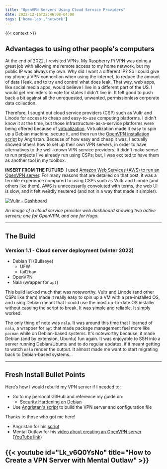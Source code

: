 ```yaml
---
title: "OpenVPN Servers Using Cloud Service Providers"
date: 2022-12-16T22:46:08-04:00
tags: ['home-lab','network']
---
```


{{< context >}}

## Advantages to using other people's computers

At the end of 2022, I revisited VPNs. My Raspberry Pi VPN was doing a great job with allowing me remote access to my home network, but my public IP was always my own. Why did I want a different IP? So I could give my phone a VPN connection when using the internet, to reduce the amount of data I leak, and to try and control what does leak. That way, web apps, like social media apps, would believe I live in a different part of the US. I would get reminders to vote for states I didn't live in. It felt good to push back a bit against all the unrequested, unwanted, permissionless corporate data collection.

Therefore, I sought out cloud service providers (CSP) such as Vultr and Linode for access to cheap and easy-to-use computing platforms. I didn't know it at the time, but those infrastructure-as-a-service platforms were being offered because of [virtualization](/home-lab/virtualization/). Virtualization made it easy to spin up a Debian machine, secure it, and then run the [OpenVPN installation script](https://github.com/angristan/openvpn-install) by Angristan. Because of how easy and cheap it was, I actually showed others how to set up their own VPN servers, in order to have alternatives to the well-known VPN service providers. It didn't make sense to run projects I've already run using CSPs; but, I was excited to have them as another tool in my toolbox.

**INSERT FROM THE FUTURE:** I used [Amazon Web Services (AWS) to run an OpenVPN server](/home-lab/network/openvpn-aws). For many reasons that are detailed on that post, it was a terrible experience compared to using CSPs such as Vultr and Linode (and others like them). AWS is unnecessarily convoluted with terms, the web UI is slow, and it felt weirdly neutered (and not in a way that made it simpler).

[![Vultr - Dashboard](/images/cloud-dashboard.png "Vultr - Dashboard")](/images/cloud-dashboard.png)

*An image of a cloud service provider web dashboard showing two active servers; one for OpenVPN, and one for Hugo.*

---

## The Build

### Version 1.1 - Cloud server deployment (winter 2022)

- Debian 11 (Bullseye)
    - UFW
    - fail2ban
- OpenVPN
- Nala (wrapper for `apt`)

This build lacked much that was noteworthy. Vultr and Linode (and other CSPs like them) made it really easy to spin up a VM with a pre-installed OS, and using Debian meant that I could use the most up-to-date OS installer without casuing the script to break. It was simple and reliable. It simply worked.

The only thing of note was `nala`. It was around this time that I learned of `nala`, a wrapper for `apt` that made package management feel more like `pacman` while on Debian-based systems. It's noteworthy because, it made Debian (and by extension, Ubuntu) fun again. It was enjoyable to SSH into a server running Debian/Ubuntu and to do regular updates, if it meant getting to watch `nala` render the output. It almost made me want to start migrating back to Debian-based systems...

---

## Fresh Install Bullet Points

Here’s how I would rebuild my VPN server if I needed to:

- Go to my personal GitHub and reference my guide on:
    - [Security Hardening on Debian](https://github.com/DavidVogelxyz/library/blob/master/security/secure-debian.md)
- Use [Angristan's script](https://github.com/angristan/openvpn-install) to build the VPN server and configuration file

Thanks to those who got me here!

- Angristan for his [script](https://github.com/angristan/openvpn-install)
- Mental Outlaw for his [video about creating an OpenVPN server](https://odysee.com/@AlphaNerd:8/how-to-create-your-own-vpn-(and-why)) ([YouTube link](https://www.youtube.com/watch?v=Lk_v6Q0YsNo))

## {{< youtube id="Lk_v6Q0YsNo" title="How to Create a VPN Server with Mental Outlaw" >}}

